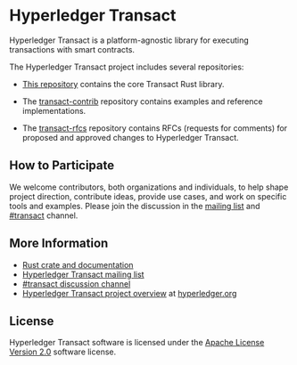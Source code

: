 # Hyperledger Transact

Hyperledger Transact is a platform-agnostic library for executing transactions
with smart contracts.

The Hyperledger Transact project includes several repositories:

- [This repository](https://github.com/hyperledger/transact) contains the core
  Transact Rust library.

- The [transact-contrib](https://github.com/hyperledger/transact-contrib)
  repository contains examples and reference implementations.

- The [transact-rfcs](https://github.com/hyperledger/transact-rfcs) repository
  contains RFCs (requests for comments) for proposed and approved changes to
  Hyperledger Transact.

## How to Participate

We welcome contributors, both organizations and individuals, to help shape
project direction, contribute ideas, provide use cases, and work on specific
tools and examples. Please join the discussion in the [mailing
list](https://lists.hyperledger.org/g/transact) and
[#transact](https://chat.hyperledger.org/channel/transact) channel.

## More Information

- [Rust crate and documentation](https://crates.io/crates/transact)
- [Hyperledger Transact mailing list](https://lists.hyperledger.org/g/transact)
- [#transact discussion channel](https://chat.hyperledger.org/channel/transact)
- [Hyperledger Transact project overview](https://www.hyperledger.org/projects/transact) at
  [hyperledger.org](https://www.hyperledger.org)

## License

Hyperledger Transact software is licensed under the [Apache License Version
2.0](LICENSE) software license.

